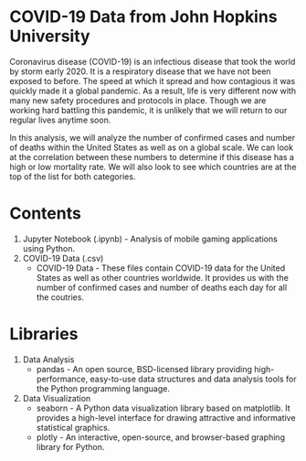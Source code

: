 # COVID-19 Data from John Hopkins University

Coronavirus disease (COVID-19) is an infectious disease that took the world by storm early 2020. It is a respiratory disease that we have not been exposed to before. The speed at which it spread and how contagious it was quickly made it a global pandemic. As a result, life is very different now with many new safety procedures and protocols in place. Though we are working hard battling this pandemic, it is unlikely that we will return to our regular lives anytime soon.

In this analysis, we will analyze the number of confirmed cases and number of deaths within the United States as well as on a global scale. We can look at the correlation between these numbers to determine if this disease has a high or low mortality rate. We will also look to see which countries are at the top of the list for both categories.

# Contents

1. Jupyter Notebook (.ipynb) - Analysis of mobile gaming applications using Python.
2. COVID-19 Data (.csv)
	- COVID-19 Data - These files contain COVID-19 data for the United States as well as other countries worldwide. It provides us with the number of confirmed cases and number of deaths each day for all the coutries.

# Libraries

1. Data Analysis
  	- pandas - An open source, BSD-licensed library providing high-performance, easy-to-use data structures and data analysis tools for the Python programming language.
2. Data Visualization
 	- seaborn - A Python data visualization library based on matplotlib. It provides a high-level interface for drawing attractive and informative statistical graphics.
	- plotly - An interactive, open-source, and browser-based graphing library for Python.
